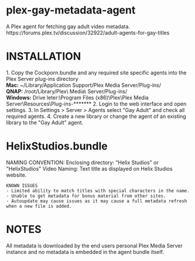 <h1>plex-gay-metadata-agent</h1>
A Plex agent for fetching gay adult video metadata. https://forums.plex.tv/discussion/32922/adult-agents-for-gay-titles


<h1>INSTALLATION</h1>
1. Copy the Cockporn.bundle and any required site specific agents into the Plex Server plug-ins directory<br />
	<b>Mac:</b> ~/Library/Application Support/Plex Media Server/Plug-ins/<br />
	<b>QNAP:</b> /root/Library/Plex\ Media\ Server/Plug-ins/<br />
        <b>Windows:</b> Drive leter:\Program Files (x86)\Plex\Plex Media Server\Resources\Plug-ins-*******
2. Login to the web interface and open settings.
3. In Settings > Server > Agents select "Gay Adult" and check all required agents.
4. Create a new library or change the agent of an existing library to the "Gay Adult" agent.


<h1>HelixStudios.bundle</h1>
	NAMING CONVENTION:
		Enclosing directory: "Helix Studios" or "HelixStudios"
		Video Naming: Text title as displayed on Helix Studios website.

	KNOWN ISSUES
	- Limited ability to match titles with special characters in the name.
	- Unable to get metadata for bonus material from other sites.
	- Autoupdate may cause issues as it may cause a full metadata refresh when a new file is added.



<h1>NOTES</h1>
All metadata is downloaded by the end users personal Plex Media Server instance and no metadata is embedded in the agent bundle itself.
